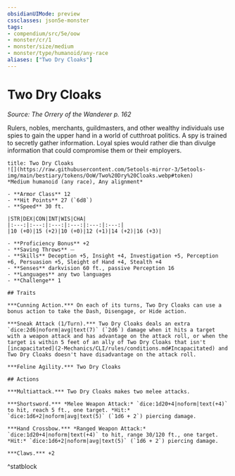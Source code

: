 ```yaml
---
obsidianUIMode: preview
cssclasses: json5e-monster
tags:
- compendium/src/5e/oow
- monster/cr/1
- monster/size/medium
- monster/type/humanoid/any-race
aliases: ["Two Dry Cloaks"]
---
```

# Two Dry Cloaks
*Source: The Orrery of the Wanderer p. 162*  

Rulers, nobles, merchants, guildmasters, and other wealthy individuals use spies to gain the upper hand in a world of cutthroat politics. A spy is trained to secretly gather information. Loyal spies would rather die than divulge information that could compromise them or their employers.

```ad-statblock
title: Two Dry Cloaks
![](https://raw.githubusercontent.com/5etools-mirror-3/5etools-img/main/bestiary/tokens/OoW/Two%20Dry%20Cloaks.webp#token)
*Medium humanoid (any race), Any alignment*

- **Armor Class** 12
- **Hit Points** 27 (`6d8`)
- **Speed** 30 ft.

|STR|DEX|CON|INT|WIS|CHA|
|:---:|:---:|:---:|:---:|:---:|:---:|
|10 (+0)|15 (+2)|10 (+0)|12 (+1)|14 (+2)|16 (+3)|

- **Proficiency Bonus** +2
- **Saving Throws** ⏤
- **Skills** Deception +5, Insight +4, Investigation +5, Perception +6, Persuasion +5, Sleight of Hand +4, Stealth +4
- **Senses** darkvision 60 ft., passive Perception 16
- **Languages** any two languages
- **Challenge** 1

## Traits

***Cunning Action.*** On each of its turns, Two Dry Cloaks can use a bonus action to take the Dash, Disengage, or Hide action.

***Sneak Attack (1/Turn).*** Two Dry Cloaks deals an extra `dice:2d6|noform|avg|text(7)` (`2d6`) damage when it hits a target with a weapon attack and has advantage on the attack roll, or when the target is within 5 feet of an ally of Two Dry Cloaks that isn't [incapacitated](2-Mechanics/CLI/rules/conditions.md#Incapacitated) and Two Dry Cloaks doesn't have disadvantage on the attack roll.

***Feline Agility.*** Two Dry Cloaks

## Actions

***Multiattack.*** Two Dry Cloaks makes two melee attacks.

***Shortsword.*** *Melee Weapon Attack:* `dice:1d20+4|noform|text(+4)` to hit, reach 5 ft., one target. *Hit:* `dice:1d6+2|noform|avg|text(5)` (`1d6 + 2`) piercing damage.

***Hand Crossbow.*** *Ranged Weapon Attack:* `dice:1d20+4|noform|text(+4)` to hit, range 30/120 ft., one target. *Hit:* `dice:1d6+2|noform|avg|text(5)` (`1d6 + 2`) piercing damage.

***Claws.*** +2
```
^statblock